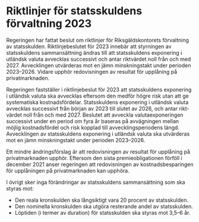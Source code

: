 # Riktlinjer för statsskuldens förvaltning 2023

Regeringen har fattat beslut om riktlinjer för Riksgäldskontorets förvaltning av statsskulden. Riktlinjebeslutet för 2023 innebär att styrningen av statsskuldens sammansättning ändras till att statsskuldens exponering i utländsk valuta avvecklas successivt och antar riktvärdet noll från och med 2027. Avvecklingen utvärderas mot en jämn minskningstakt under perioden 2023–2026. Vidare upphör redovisningen av resultat för upplåning på privatmarknaden.

Regeringen fastställer i riktlinjebeslut för 2023 att statsskuldens exponering i utländsk valuta ska avvecklas eftersom den medför högre risk utan att ge systematiska kostnadsfördelar. Statsskuldens exponering i utländsk valuta avvecklas successivt från början av 2023 till slutet av 2026, och antar rikt-värdet noll från och med 2027. Beslutet att avveckla valutaexponeringen successivt under en period om fyra år baseras på avvägningen mellan möjlig kostnadsfördel och risk kopplad till avvecklingsperiodens längd. Avvecklingen av statsskuldens exponering i utländsk valuta ska utvärderas mot en jämn minskningstakt under perioden 2023–2026.

Ett mindre ändringsförslag är att redovisningen av resultat för upplåning på privatmarknaden upphör. Eftersom den sista premieobligationen förföll i december 2021 anser regeringen att redovisningen av kostnadsbesparingen för upplåningen på privatmarknaden kan upphöra.

I övrigt sker inga förändringar av statsskuldens sammansättning som ska styras mot:

* Den reala kronskulden ska långsiktigt vara 20 procent av statsskulden.
* Den nominella kronskulden ska utgöra resterande andel av statsskulden.
* Löptiden (i termer av duration) för statsskulden ska styras mot 3,5–6 år.

